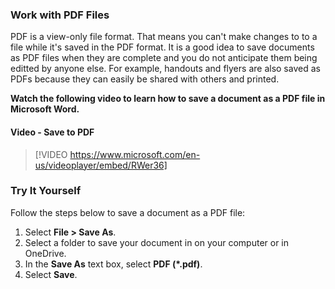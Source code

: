 ### Work with PDF Files
PDF is a view-only file format. That means you can't make changes to to a file while it's saved in the PDF format. It is a good idea to save documents as PDF files when they are complete and you do not anticipate them being editted by anyone else. For example, handouts and flyers are also saved as PDFs because they can easily be shared with others and printed.

**Watch the following video to learn how to save a document as a PDF file in Microsoft Word.**


#### Video - Save to PDF

> [!VIDEO https://www.microsoft.com/en-us/videoplayer/embed/RWer36]

### Try It Yourself

Follow the steps below to save a document as a PDF file:

1.  Select **File > Save As**.
2.  Select a folder to save your document in on your computer or in OneDrive.
3.  In the **Save As** text box, select **PDF (*.pdf)**.
4.  Select **Save**.